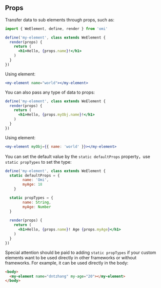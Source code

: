 
## Props

Transfer data to sub elements through props, such as:

```jsx
import { WeElement, define, render } from 'omi'

define('my-element', class extends WeElement {
  render(props) {
    return (
      <h1>Hello, {props.name}!</h1>
    )
  }
})
```

Using element:

```jsx
<my-element name="world"></my-element>
```

You can also pass any type of data to props:

```jsx
define('my-element', class extends WeElement {
  render(props) {
    return (
      <h1>Hello, {props.myObj.name}!</h1>
    )
  }
})
```

Using element:

```jsx
<my-element myObj={{ name: 'world' }}></my-element>
```

You can set the default value by the `static defaultProps` property，use `static propTypes` to set the type:

```jsx
define('my-element', class extends WeElement {
  static defaultProps = {
		name: 'Omi',
		myAge: 18
	}

  static propTypes = {
		name: String,
		myAge: Number
  }
  
  render(props) {
    return (
      <h1>Hello, {props.name}! Age {props.myAge}</h1>
    )
  }
})
```

Special attention should be paid to adding `static propTypes` if your custom elements want to be used directly in other frameworks or without frameworks. For example, it can be used directly in the body:

```html
<body>
  <my-element name="dntzhang" my-age="20"></my-element>
</body>
```